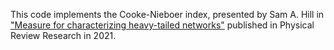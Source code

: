 This code implements the Cooke-Nieboer index, presented by Sam A. Hill in ["Measure for characterizing heavy-tailed networks"](https://journals.aps.org/prresearch/abstract/10.1103/PhysRevResearch.3.023257) published in Physical Review Research in 2021.
